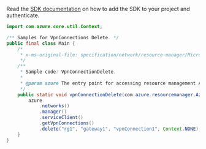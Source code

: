 Read the [SDK documentation](https://github.com/Azure/azure-sdk-for-java/blob/azure-resourcemanager_2.14.0/sdk/resourcemanager/azure-resourcemanager/README.md) on how to add the SDK to your project and authenticate.

```java
import com.azure.core.util.Context;

/** Samples for VpnConnections Delete. */
public final class Main {
    /*
     * x-ms-original-file: specification/network/resource-manager/Microsoft.Network/stable/2021-05-01/examples/VpnConnectionDelete.json
     */
    /**
     * Sample code: VpnConnectionDelete.
     *
     * @param azure The entry point for accessing resource management APIs in Azure.
     */
    public static void vpnConnectionDelete(com.azure.resourcemanager.AzureResourceManager azure) {
        azure
            .networks()
            .manager()
            .serviceClient()
            .getVpnConnections()
            .delete("rg1", "gateway1", "vpnConnection1", Context.NONE);
    }
}
```
